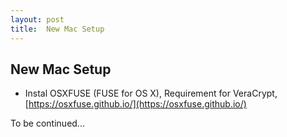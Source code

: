 ```yaml
---
layout: post
title:  New Mac Setup
---
```


## New Mac Setup ##

* Instal OSXFUSE (FUSE for OS X), Requirement for VeraCrypt, [https://osxfuse.github.io/](https://osxfuse.github.io/)    

To be continued...    
